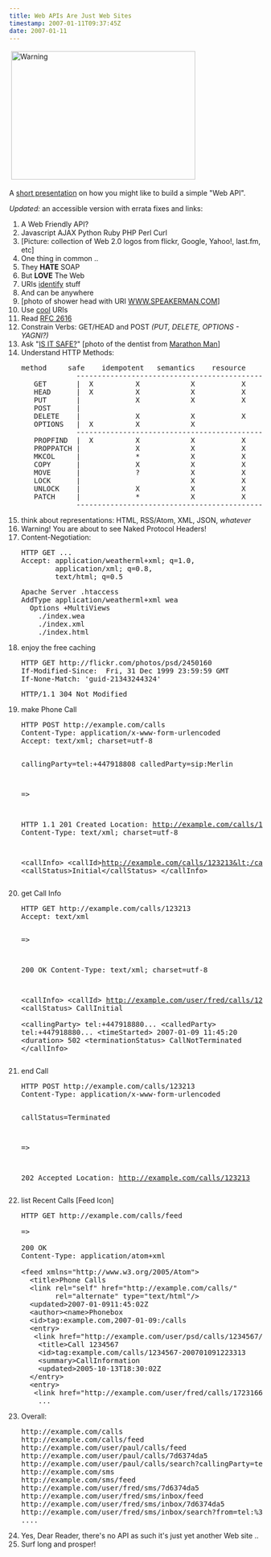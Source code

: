 ```yaml
---
title: Web APIs Are Just Web Sites
timestamp: 2007-01-11T09:37:45Z
date: 2007-01-11
---
```


<a href="http://whatfettle.com/2007/01/WebAPIs.pdf"><img src="http://blog.whatfettle.com//images/naked-headers.png" height="255" width="366" border="0" hspace="4" vspace="4" alt="Warning" title="Warning" longdesc="You are about to see naked protocol headers" /></a>

<p>A <a href="http://whatfettle.com/2007/01/WebAPIs.pdf">short presentation</a> on how you might like to build a simple "Web API".</p>

<p><i>Updated:</i> an accessible version with errata fixes and links:</p>
<ol>
<li>A Web Friendly API?</li>
<li>Javascript AJAX Python Ruby PHP Perl Curl</li>
<li>[Picture: collection of Web 2.0 logos from flickr, Google, Yahoo!, last.fm, etc]</li>
<li>One thing in common ..</li>
<li>They <b>HATE</b> SOAP</li>
<li>But <b>LOVE</b> The Web</li>
<li>URIs <a href="http://blog.whatfettle.com/2005/02/07/uris-identify-stuff/">identify</a> stuff</li>
<li>And can be anywhere</li>
<li>[photo of shower head with URI <a href="http://www.speakerman.com">WWW.SPEAKERMAN.COM</a>]</li>
<li>Use <a href="http://www.w3.org/Provider/Style/URI">cool</a> URIs</li>
<li>Read <a href="http://www.ietf.org/rfc/rfc2616.txt">RFC 2616</a></li>
<li>Constrain Verbs: GET/HEAD and POST <i>(PUT, DELETE, OPTIONS - YAGNI?)</i></li> 
<li>Ask "<a href="/2005/10/31/is-it-safe/">IS IT SAFE?</a>" [photo of the dentist from <a href="http://en.wikipedia.org/wiki/Marathon_Man">Marathon Man</a>]</li>
<li>Understand HTTP Methods:<pre>
method     safe    idempotent   semantics    resource     cacheable 
             ----------------------------------------------------------- 
   GET       |  X          X            X           X             X    | 
   HEAD      |  X          X            X           X             X    | 
   PUT       |             X            X           X                  | 
   POST      |                                                    *    | 
   DELETE    |             X            X           X                  | 
   OPTIONS   |  X          X            X                              | 
             ----------------------------------------------------------- 
   PROPFIND  |  X          X            X           X             *    | 
   PROPPATCH |             X            X           X                  | 
   MKCOL     |             *            X           X                  | 
   COPY      |             X            X           X                  | 
   MOVE      |             ?            X           X                  | 
   LOCK      |                          X           X                  | 
   UNLOCK    |             X            X           X                  | 
   PATCH     |             *            X           X                  | 
             ----------------------------------------------------------- 
</pre></li>
<li>think about representations: HTML, RSS/Atom, XML, JSON, <i>whatever</i></li>
<li>Warning! You are about to see Naked Protocol Headers!</li>
<li>Content-Negotiation:
 <pre>HTTP GET ...
Accept: application/weatherml+xml; q=1.0, 
        application/xml; q=0.8, 
        text/html; q=0.5</pre>
<pre>Apache Server .htaccess
AddType application/weatherml+xml wea 
  Options +MultiViews 
    ./index.wea 
    ./index.xml 
    ./index.html
</pre>
</li>
<li>enjoy the free caching
<pre>HTTP GET http://flickr.com/photos/psd/2450160 
If-Modified-Since:  Fri, 31 Dec 1999 23:59:59 GMT 
If-None-Match: 'guid-21343244324' </pre> 
<pre>HTTP/1.1 304 Not Modified</pre></li>
<li>make Phone Call
<pre>HTTP POST http://example.com/calls 
Content-Type: application/x-www-form-urlencoded 
Accept: text/xml; charset=utf-8 

callingParty=tel:+447918808 
calledParty=sip:Merlin

=&gt;

HTTP 1.1 201 Created 
Location: http://example.com/calls/123213 
Content-Type: text/xml; charset=utf-8 

&lt;callInfo&gt; 
  &lt;callId&gt;http://example.com/calls/123213&lt;/callId&gt; 
  &lt;callStatus&gt;Initial&lt;/callStatus&gt;
&lt;/callInfo&gt;
</pre></li>

<li>get Call Info
<pre>HTTP GET http://example.com/calls/123213 
Accept: text/xml 

=&gt;
 
200 OK
Content-Type: text/xml; charset=utf-8 

&lt;callInfo&gt; 
  &lt;callId&gt; http://example.com/user/fred/calls/123213 
  &lt;callStatus&gt; CallInitial  
  &lt;callingParty&gt; tel:+447918880... 
  &lt;calledParty&gt; tel:+447918880... 
  &lt;timeStarted&gt; 2007-01-09 11:45:20 
  &lt;duration&gt; 502 
  &lt;terminationStatus&gt; CallNotTerminated 
&lt;/callInfo&gt;</pre></li>

<li>end Call<pre>HTTP POST http://example.com/calls/123213 
Content-Type: application/x-www-form-urlencoded 

callStatus=Terminated 

=&gt; 

202 Accepted 
Location: http://example.com/calls/123213</pre></li>

<li>list Recent Calls [Feed Icon]

<pre>HTTP GET http://example.com/calls/feed 
 
=&gt;

200 OK 
Content-Type: application/atom+xml 

&lt;feed xmlns="http://www.w3.org/2005/Atom"&gt; 
  &lt;title>Phone Calls 
  &lt;link rel="self" href="http://example.com/calls/" 
        rel="alternate" type="text/html"/&gt; 
  &lt;updated>2007-01-0911:45:02Z 
  &lt;author&gt;&lt;name>Phonebox 
  &lt;id&gt;tag:example.com,2007-01-09:/calls 
  &lt;entry> 
   &lt;link href="http://example.com/user/psd/calls/1234567/"/> 
    &lt;title>Call 1234567
    &lt;id>tag:example.com/calls/1234567-200701091223313 
    &lt;summary>CallInformation 
    &lt;updated>2005-10-13T18:30:02Z 
  &lt;/entry> 
  &lt;entry> 
   &lt;link href="http://example.com/user/fred/calls/17231667/" 
    ...</pre></li>
 
<li>Overall:
<pre>http://example.com/calls 
http://example.com/calls/feed 
http://example.com/user/paul/calls/feed 
http://example.com/user/paul/calls/7d6374da5 
http://example.com/user/paul/calls/search?callingParty=tel:%3A44791888 
http://example.com/sms 
http://example.com/sms/feed 
http://example.com/user/fred/sms/7d6374da5 
http://example.com/user/fred/sms/inbox/feed 
http://example.com/user/fred/sms/inbox/7d6374da5 
http://example.com/user/fred/sms/inbox/search?from=tel:%3A44791888 
....</pre></li>
<li>Yes, Dear Reader, there's no API as such it's just yet another Web site ..</li>
<li>Surf long and prosper!</li>
</ol>
